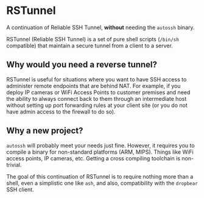 # RSTunnel
A continuation of Reliable SSH Tunnel, **without** needing the `autossh` binary.

RSTunnel (Reliable SSH Tunnel) is a set of pure shell scripts (`/bin/sh` compatible) that maintain a secure tunnel from a client to a server.

## Why would you need a reverse tunnel?
RSTunnel is useful for situations where you want to have SSH access to administer remote endpoints that are behind NAT. For example, if you deploy IP cameras or WiFi Access Points to customer premises and need the ability to always connect back to them through an intermediate host without setting up port forwarding rules at your client site (or you do not have admin access to the firewall to do so).

## Why a new project?
`autossh` will probably meet your needs just fine. However, it requires you to compile a binary for non-standard platforms (ARM, MIPS). Things like WiFi access points, IP cameras, etc. Getting a cross compiling toolchain is non-trivial.

The goal of this continuation of RSTunnel is to require nothing more than a shell, even a simplistic one like `ash`, and also, compatibility with the `dropbear` SSH client.
